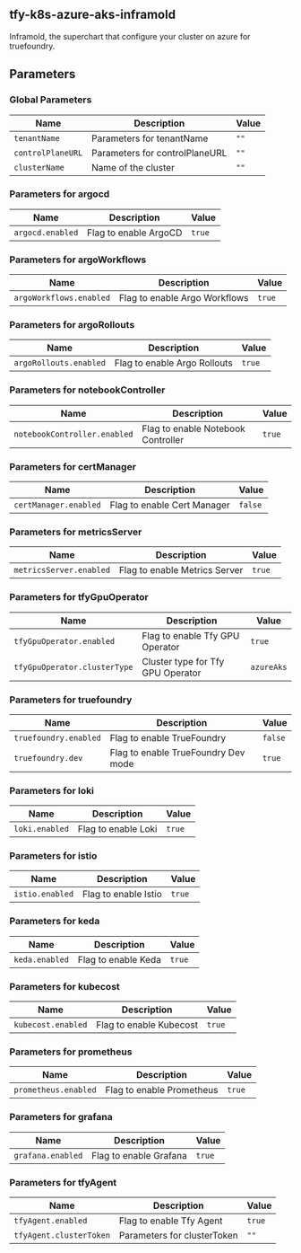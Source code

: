 ## tfy-k8s-azure-aks-inframold
Inframold, the superchart that configure your cluster on azure for truefoundry.

## Parameters

### Global Parameters

| Name              | Description                    | Value |
| ----------------- | ------------------------------ | ----- |
| `tenantName`      | Parameters for tenantName      | `""`  |
| `controlPlaneURL` | Parameters for controlPlaneURL | `""`  |
| `clusterName`     | Name of the cluster            | `""`  |

### Parameters for argocd

| Name             | Description           | Value  |
| ---------------- | --------------------- | ------ |
| `argocd.enabled` | Flag to enable ArgoCD | `true` |

### Parameters for argoWorkflows

| Name                    | Description                   | Value  |
| ----------------------- | ----------------------------- | ------ |
| `argoWorkflows.enabled` | Flag to enable Argo Workflows | `true` |

### Parameters for argoRollouts

| Name                   | Description                  | Value  |
| ---------------------- | ---------------------------- | ------ |
| `argoRollouts.enabled` | Flag to enable Argo Rollouts | `true` |

### Parameters for notebookController

| Name                         | Description                        | Value  |
| ---------------------------- | ---------------------------------- | ------ |
| `notebookController.enabled` | Flag to enable Notebook Controller | `true` |

### Parameters for certManager

| Name                  | Description                 | Value   |
| --------------------- | --------------------------- | ------- |
| `certManager.enabled` | Flag to enable Cert Manager | `false` |

### Parameters for metricsServer

| Name                    | Description                   | Value  |
| ----------------------- | ----------------------------- | ------ |
| `metricsServer.enabled` | Flag to enable Metrics Server | `true` |

### Parameters for tfyGpuOperator

| Name                         | Description                       | Value      |
| ---------------------------- | --------------------------------- | ---------- |
| `tfyGpuOperator.enabled`     | Flag to enable Tfy GPU Operator   | `true`     |
| `tfyGpuOperator.clusterType` | Cluster type for Tfy GPU Operator | `azureAks` |

### Parameters for truefoundry

| Name                  | Description                         | Value   |
| --------------------- | ----------------------------------- | ------- |
| `truefoundry.enabled` | Flag to enable TrueFoundry          | `false` |
| `truefoundry.dev`     | Flag to enable TrueFoundry Dev mode | `true`  |

### Parameters for loki

| Name           | Description         | Value  |
| -------------- | ------------------- | ------ |
| `loki.enabled` | Flag to enable Loki | `true` |

### Parameters for istio

| Name            | Description          | Value  |
| --------------- | -------------------- | ------ |
| `istio.enabled` | Flag to enable Istio | `true` |

### Parameters for keda

| Name           | Description         | Value  |
| -------------- | ------------------- | ------ |
| `keda.enabled` | Flag to enable Keda | `true` |

### Parameters for kubecost

| Name               | Description             | Value  |
| ------------------ | ----------------------- | ------ |
| `kubecost.enabled` | Flag to enable Kubecost | `true` |

### Parameters for prometheus

| Name                 | Description               | Value  |
| -------------------- | ------------------------- | ------ |
| `prometheus.enabled` | Flag to enable Prometheus | `true` |

### Parameters for grafana

| Name              | Description            | Value  |
| ----------------- | ---------------------- | ------ |
| `grafana.enabled` | Flag to enable Grafana | `true` |

### Parameters for tfyAgent

| Name                    | Description                 | Value  |
| ----------------------- | --------------------------- | ------ |
| `tfyAgent.enabled`      | Flag to enable Tfy Agent    | `true` |
| `tfyAgent.clusterToken` | Parameters for clusterToken | `""`   |
